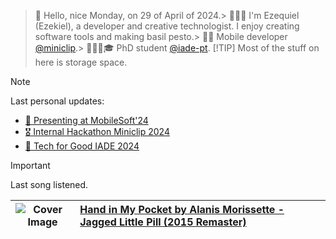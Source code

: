 > 👋 Hello, nice Monday, on 29 of April of 2024.> 🙋🏻‍♂️ I'm Ezequiel (Ezekiel), a developer and creative technologist. I enjoy creating software tools and making basil pesto.> 💼📱 Mobile developer [@miniclip](https://github.com/miniclip).> 👨🏻‍💻🎓 PhD student [@iade-pt](https://github.com/iade-pt).
> [!TIP]
> Most of the stuff on here is storage space.

> [!NOTE]
> Last personal updates:
  - [📃 Presenting at MobileSoft'24](https://ezefranca.com/news/presenting-mobilesoft-2024)
  - [🎖️ Internal Hackathon Miniclip 2024](https://ezefranca.com/news/hackathon-miniclip-2024)
  - [🥈 Tech for Good IADE 2024](https://ezefranca.com/news/tech-for-good-iade-2024)
> [!IMPORTANT]
> Last song listened.

| ![Cover Image](https://lastfm.freetls.fastly.net/i/u/64s/7b11b155153b825a3dbd6e4a600345ac.jpg) | [Hand in My Pocket by Alanis Morissette - Jagged Little Pill (2015 Remaster)](https://www.last.fm/music/Alanis+Morissette/_/Hand+in+My+Pocket) |
|---------------|:---------------------------------------------|

